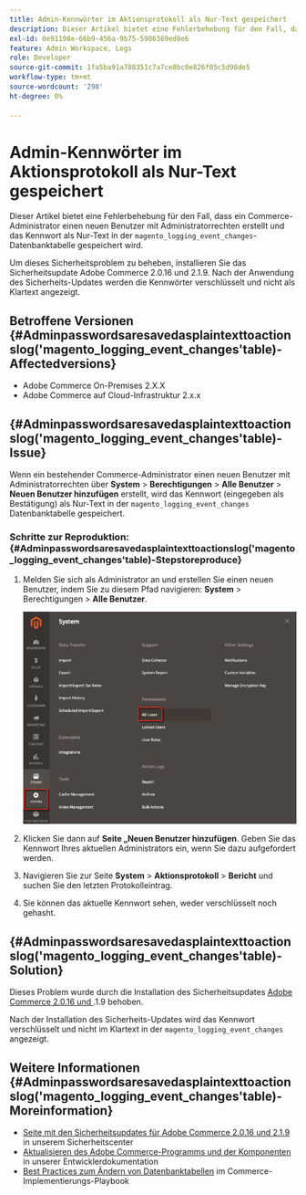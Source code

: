```yaml
---
title: Admin-Kennwörter im Aktionsprotokoll als Nur-Text gespeichert
description: Dieser Artikel bietet eine Fehlerbehebung für den Fall, dass ein Commerce-Administrator einen neuen Benutzer mit Administratorrechten erstellt und das Kennwort als Nur-Text in der Datenbanktabelle „magento_logging_event_changes“ gespeichert wird.
exl-id: 0e91198e-66b9-456a-9b75-5986369ed8e6
feature: Admin Workspace, Logs
role: Developer
source-git-commit: 1fa5ba91a788351c7a7ce8bc0e826f05c5d98de5
workflow-type: tm+mt
source-wordcount: '298'
ht-degree: 0%

---
```


# Admin-Kennwörter im Aktionsprotokoll als Nur-Text gespeichert

Dieser Artikel bietet eine Fehlerbehebung für den Fall, dass ein Commerce-Administrator einen neuen Benutzer mit Administratorrechten erstellt und das Kennwort als Nur-Text in der `magento_logging_event_changes`-Datenbanktabelle gespeichert wird.

Um dieses Sicherheitsproblem zu beheben, installieren Sie das Sicherheitsupdate Adobe Commerce 2.0.16 und 2.1.9. Nach der Anwendung des Sicherheits-Updates werden die Kennwörter verschlüsselt und nicht als Klartext angezeigt.

## Betroffene Versionen {#Adminpasswordsaresavedasplaintexttoactionslog('magento_logging_event_changes'table)-Affectedversions}

* Adobe Commerce On-Premises 2.X.X
* Adobe Commerce auf Cloud-Infrastruktur 2.x.x

## {#Adminpasswordsaresavedasplaintexttoactionslog('magento_logging_event_changes'table)-Issue}

Wenn ein bestehender Commerce-Administrator einen neuen Benutzer mit Administratorrechten über **System** > **Berechtigungen** > **Alle Benutzer** > **Neuen Benutzer hinzufügen** erstellt, wird das Kennwort (eingegeben als Bestätigung) als Nur-Text in der `magento_logging_event_changes` Datenbanktabelle gespeichert.

### Schritte zur Reproduktion: {#Adminpasswordsaresavedasplaintexttoactionslog('magento_logging_event_changes'table)-Stepstoreproduce}

1. Melden Sie sich als Administrator an und erstellen Sie einen neuen Benutzer, indem Sie zu diesem Pfad navigieren: **System** > Berechtigungen > **Alle Benutzer**.

   ![add_user_magento_2.4.1.png](assets/add_user_magento_2.4.1.png)

1. Klicken Sie dann auf **Seite „Neuen Benutzer hinzufügen**. Geben Sie das Kennwort Ihres aktuellen Administrators ein, wenn Sie dazu aufgefordert werden.
1. Navigieren Sie zur Seite **System** > **Aktionsprotokoll** > **Bericht** und suchen Sie den letzten Protokolleintrag.
1. Sie können das aktuelle Kennwort sehen, weder verschlüsselt noch gehasht.

## {#Adminpasswordsaresavedasplaintexttoactionslog('magento_logging_event_changes'table)-Solution}

Dieses Problem wurde durch die Installation des Sicherheitsupdates [Adobe Commerce 2.0.16 und ](https://magento.com/security/patches/magento-2016-and-219-security-update).1.9 behoben.

Nach der Installation des Sicherheits-Updates wird das Kennwort verschlüsselt und nicht im Klartext in der `magento_logging_event_changes` angezeigt.

## Weitere Informationen {#Adminpasswordsaresavedasplaintexttoactionslog('magento_logging_event_changes'table)-Moreinformation}

* [Seite mit den Sicherheitsupdates für Adobe Commerce 2.0.16 und 2.1.9](https://magento.com/security/patches/magento-2016-and-219-security-update) in unserem Sicherheitscenter
* [Aktualisieren des Adobe Commerce-Programms und der Komponenten](https://experienceleague.adobe.com/docs/commerce-operations/upgrade-guide/overview.html?lang=de) in unserer Entwicklerdokumentation
* [Best Practices zum Ändern von Datenbanktabellen](https://experienceleague.adobe.com/de/docs/commerce-operations/implementation-playbook/best-practices/development/modifying-core-and-third-party-tables#why-adobe-recommends-avoiding-modifications) im Commerce-Implementierungs-Playbook

